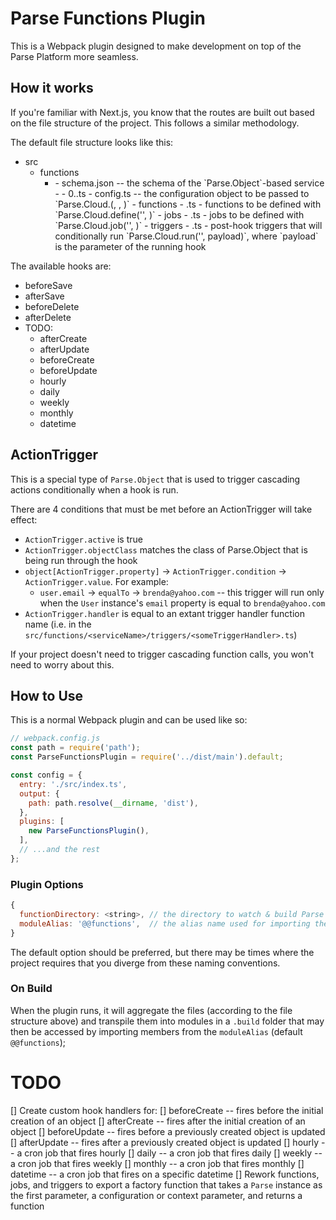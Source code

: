 # Parse Functions Plugin
This is a Webpack plugin designed to make development on top of the Parse Platform more seamless.

## How it works
If you're familiar with Next.js, you know that the routes are built out based on the file structure of the project. This follows a similar methodology.

The default file structure looks like this:
- src
  - functions
    - <serviceName>
      - schema.json -- the schema of the `Parse.Object`-based service
      - <hookName>
        - 0.<hookName>.ts
        - config.ts -- the configuration object to be passed to `Parse.Cloud.<hookName>(<className>, <handler>, <config>)`
      - functions
        - <functionName>.ts - functions to be defined with `Parse.Cloud.define('<functionName>', <function>)`
      - jobs
        - <jobName>.ts - jobs to be defined with `Parse.Cloud.job('<functionName>', <function>)`
      - triggers
        - <triggerName>.ts - post-hook triggers that will conditionally run `Parse.Cloud.run('<triggerName>', payload)`, where `payload` is the parameter of the running hook

The available hooks are:
- beforeSave
- afterSave
- beforeDelete
- afterDelete
- TODO:
  - afterCreate
  - afterUpdate
  - beforeCreate
  - beforeUpdate
  - hourly
  - daily
  - weekly
  - monthly
  - datetime

## ActionTrigger
This is a special type of `Parse.Object` that is used to trigger cascading actions conditionally when a hook is run.

There are 4 conditions that must be met before an ActionTrigger will take effect:
- `ActionTrigger.active` is true
- `ActionTrigger.objectClass` matches the class of Parse.Object that is being run through the hook
- `object[ActionTrigger.property]` -> `ActionTrigger.condition` -> `ActionTrigger.value`. For example:
  - `user.email` -> `equalTo` -> `brenda@yahoo.com` -- this trigger will run only when the `User` instance's `email` property is equal to `brenda@yahoo.com`
- `ActionTrigger.handler` is equal to an extant trigger handler function name (i.e. in the `src/functions/<serviceName>/triggers/<someTriggerHandler>.ts`)

If your project doesn't need to trigger cascading function calls, you won't need to worry about this.

## How to Use
This is a normal Webpack plugin and can be used like so:

```js
// webpack.config.js
const path = require('path');
const ParseFunctionsPlugin = require('../dist/main').default;

const config = {
  entry: './src/index.ts',
  output: {
    path: path.resolve(__dirname, 'dist'),
  },
  plugins: [
    new ParseFunctionsPlugin(),
  ],
  // ...and the rest
};
```

### Plugin Options
```js
{
  functionDirectory: <string>, // the directory to watch & build Parse functions
  moduleAlias: '@@functions',  // the alias name used for importing the built files from, e.g. `import intialize, { ClassNames } from '@@functions';`
}
```
The default option should be preferred, but there may be times where the project requires that you diverge from these naming conventions.

### On Build
When the plugin runs, it will aggregate the files (according to the file structure above) and transpile them into modules in a `.build` folder that may then be accessed by importing members from the `moduleAlias` (default `@@functions`);

# TODO
[] Create custom hook handlers for:
  [] beforeCreate -- fires before the initial creation of an object
  [] afterCreate -- fires after the initial creation of an object
  [] beforeUpdate -- fires before a previously created object is updated
  [] afterUpdate -- fires after a previously created object is updated
  [] hourly -- a cron job that fires hourly
  [] daily -- a cron job that fires daily
  [] weekly -- a cron job that fires weekly
  [] monthly -- a cron job that fires monthly
  [] datetime -- a cron job that fires on a specific datetime
[] Rework functions, jobs, and triggers to export a factory function that takes a `Parse` instance as the first parameter, a configuration or context parameter, and returns a function
